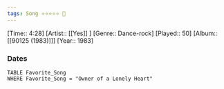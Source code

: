 ```yaml
---
tags: Song ⭐⭐⭐⭐⭐ 💛
---
```

[Time:: 4:28]
[Artist:: [[Yes]] ]
[Genre:: Dance-rock]
[Played:: 50]
[Album:: [[90125 (1983)]]]
[Year:: 1983]
### Dates
````dataview
TABLE Favorite_Song
WHERE Favorite_Song = "Owner of a Lonely Heart"
````